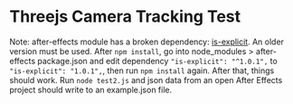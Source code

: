 # Threejs Camera Tracking Test

Note: after-effects module has a broken dependency: [is-explicit](https://www.npmjs.com/package/is-explicit). An older version must be used. After `npm install`, go into node_modules > after-effects package.json and edit dependency `"is-explicit": "^1.0.1",` to `"is-explicit": "1.0.1",`, then run `npm install` again. After that, things should work. Run `node test2.js` and json data from an open After Effects project should write to an example.json file.